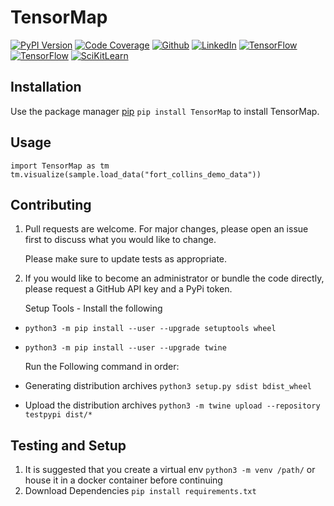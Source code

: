 # TensorMap

[![PyPI Version](https://img.shields.io/badge/Version-0.0.1-3775A9?style=plastic&logo=PyPi)](https://pypi.org/project/TensorMap/)
[![Code Coverage](https://img.shields.io/badge/CodeCoverage-99p-F01F7A?style=plastic&logo=CodeCov)](https://github.com/social-learning/TensorMap)
[![Github](https://img.shields.io/badge/GitHub-TensorMap-181717?style=plastic&logo=GitHub)](https://github.com/social-learning/TensorMap)
[![LinkedIn](https://img.shields.io/badge/LinkedIn-CodeForAll-0077B5?style=plastic&logo=LinkedIn)](https://www.linkedin.com/company/codeforall/)
[![TensorFlow](https://img.shields.io/badge/TensorFlow-2.3.1-FF6F00?style=plastic&logo=TensorFlow)](https://https://www.tensorflow.org/)
[![TensorFlow](https://img.shields.io/badge/OpenAIGym-0.12.5-0081A5?style=plastic&logo=OpenAI-Gym)](https://gym.openai.com/)
[![SciKitLearn](https://img.shields.io/badge/PyTorch-1.6.0-EE4C2C?style=plastic&logo=PyTorch)](https://pytorch.org/)

## Installation
Use the package manager [pip](https://pypi.org/project/TensorMap/) `pip install TensorMap` to install TensorMap.

## Usage
```
import TensorMap as tm
tm.visualize(sample.load_data("fort_collins_demo_data"))
```
## Contributing
1. Pull requests are welcome. For major changes, please open an issue first to discuss what you would like to change.

    Please make sure to update tests as appropriate.
    
1. If you would like to become an administrator or bundle the code directly, please request a GitHub API key and a PyPi token.

    Setup Tools - Install the following
* `python3 -m pip install --user --upgrade setuptools wheel`
* `python3 -m pip install --user --upgrade twine`
    
    Run the Following command in order:
* Generating distribution archives `python3 setup.py sdist bdist_wheel`
* Upload the distribution archives `python3 -m twine upload --repository testpypi dist/*`

## Testing and Setup
1. It is suggested that you create a virtual env `python3 -m venv /path/` or house it in a docker container before continuing
1. Download Dependencies `pip install requirements.txt `
